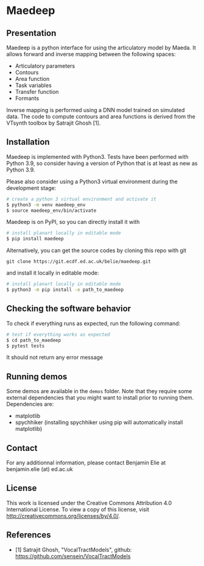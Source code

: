 # Maedeep

## Presentation

Maedeep is a python interface for using the articulatory model by Maeda. It allows forward and inverse mapping between the following spaces:
* Articulatory parameters
* Contours
* Area function
* Task variables
* Transfer function
* Formants

Inverse mapping is performed using a DNN model trained on simulated data. The code to compute contours and area functions is derived from the VTsynth toolbox by Satrajit Ghosh [1].

## Installation

Maedeep is implemented with Python3. Tests have been performed with Python 3.9, so consider having a version of Python that is at least as new as Python 3.9.

Please also consider using a Python3 virtual environment during the development stage:
```bash
# create a python 3 virtual environment and activate it
$ python3 -m venv maedeep_env
$ source maedeep_env/bin/activate
```

Maedeep is on PyPI, so you can directly install it with
```bash
# install planart locally in editable mode
$ pip install maedeep
```

Alternatively, you can get the source codes by cloning this repo with git
```
git clone https://git.ecdf.ed.ac.uk/belie/maedeep.git

```
and install it locally in editable mode:
```bash
# install planart locally in editable mode
$ python3 -m pip install -e path_to_maedeep
```

## Checking the software behavior
To check if everything runs as expected, run the following command:
```bash
# test if everything works as expected
$ cd path_to_maedeep
$ pytest tests
```
It should not return any error message

## Running demos
Some demos are available in the `demos` folder. Note that they require some external dependencies that you might want to install prior to running them. Dependencies are:
* matplotlib
* spychhiker (installing spychhiker using pip will automatically install matplotlib)

## Contact

For any additionnal information, please contact Benjamin Elie at benjamin.elie (at) ed.ac.uk

## License

This work is licensed under the Creative Commons Attribution 4.0 International License. To view a copy of this license, visit
http://creativecommons.org/licenses/by/4.0/.

## References

* [1] Satrajit Ghosh, "VocalTractModels", github: https://github.com/sensein/VocalTractModels


